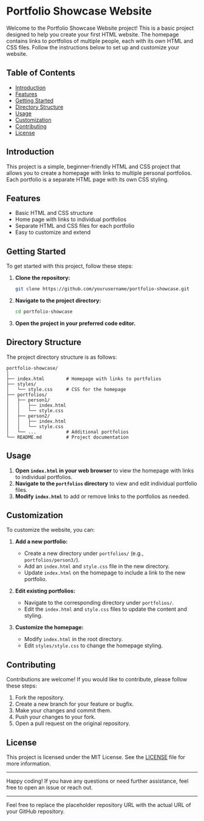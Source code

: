 # Portfolio Showcase Website

Welcome to the Portfolio Showcase Website project! This is a basic project designed to help you create your first HTML website. The homepage contains links to portfolios of multiple people, each with its own HTML and CSS files. Follow the instructions below to set up and customize your website.

## Table of Contents

- [Introduction](#introduction)
- [Features](#features)
- [Getting Started](#getting-started)
- [Directory Structure](#directory-structure)
- [Usage](#usage)
- [Customization](#customization)
- [Contributing](#contributing)
- [License](#license)

## Introduction

This project is a simple, beginner-friendly HTML and CSS project that allows you to create a homepage with links to multiple personal portfolios. Each portfolio is a separate HTML page with its own CSS styling.

## Features

- Basic HTML and CSS structure
- Home page with links to individual portfolios
- Separate HTML and CSS files for each portfolio
- Easy to customize and extend

## Getting Started

To get started with this project, follow these steps:

1. **Clone the repository:**
   ```sh
   git clone https://github.com/yourusername/portfolio-showcase.git
   ```
2. **Navigate to the project directory:**
   ```sh
   cd portfolio-showcase
   ```
3. **Open the project in your preferred code editor.**

## Directory Structure

The project directory structure is as follows:

```
portfolio-showcase/
│
├── index.html        # Homepage with links to portfolios
├── styles/
│   └── style.css     # CSS for the homepage
├── portfolios/
│   ├── person1/
│   │   ├── index.html
│   │   └── style.css
│   ├── person2/
│   │   ├── index.html
│   │   └── style.css
│   └── ...           # Additional portfolios
└── README.md         # Project documentation
```

## Usage

1. **Open `index.html` in your web browser** to view the homepage with links to individual portfolios.
2. **Navigate to the `portfolios` directory** to view and edit individual portfolio files.
3. **Modify `index.html`** to add or remove links to the portfolios as needed.

## Customization

To customize the website, you can:

1. **Add a new portfolio:**
   - Create a new directory under `portfolios/` (e.g., `portfolios/person3/`).
   - Add an `index.html` and `style.css` file in the new directory.
   - Update `index.html` on the homepage to include a link to the new portfolio.

2. **Edit existing portfolios:**
   - Navigate to the corresponding directory under `portfolios/`.
   - Edit the `index.html` and `style.css` files to update the content and styling.

3. **Customize the homepage:**
   - Modify `index.html` in the root directory.
   - Edit `styles/style.css` to change the homepage styling.

## Contributing

Contributions are welcome! If you would like to contribute, please follow these steps:

1. Fork the repository.
2. Create a new branch for your feature or bugfix.
3. Make your changes and commit them.
4. Push your changes to your fork.
5. Open a pull request on the original repository.

## License

This project is licensed under the MIT License. See the [LICENSE](LICENSE) file for more information.

---

Happy coding! If you have any questions or need further assistance, feel free to open an issue or reach out.

---

Feel free to replace the placeholder repository URL with the actual URL of your GitHub repository.
